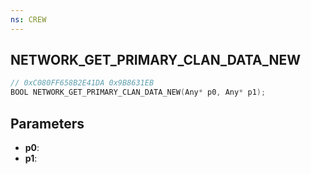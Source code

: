 ```yaml
---
ns: CREW
---
```

## NETWORK_GET_PRIMARY_CLAN_DATA_NEW

```c
// 0xC080FF658B2E41DA 0x9B8631EB
BOOL NETWORK_GET_PRIMARY_CLAN_DATA_NEW(Any* p0, Any* p1);
```

## Parameters
* **p0**:
* **p1**:
